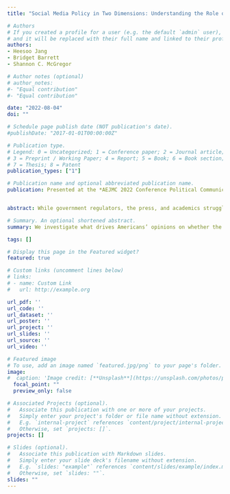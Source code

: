 ```yaml
---
title: "Social Media Policy in Two Dimensions: Understanding the Role of Anti-establishment Beliefs and Political Ideology in Americans’ Attribution of Responsibility regarding Online Content"

# Authors
# If you created a profile for a user (e.g. the default `admin` user), write the username (folder name) here 
# and it will be replaced with their full name and linked to their profile.
authors:
- Heesoo Jang
- Bridget Barrett
- Shannon C. McGregor

# Author notes (optional)
# author_notes:
#- "Equal contribution"
#- "Equal contribution"

date: "2022-08-04"
doi: ""

# Schedule page publish date (NOT publication's date).
#publishDate: "2017-01-01T00:00:00Z"

# Publication type.
# Legend: 0 = Uncategorized; 1 = Conference paper; 2 = Journal article;
# 3 = Preprint / Working Paper; 4 = Report; 5 = Book; 6 = Book section;
# 7 = Thesis; 8 = Patent
publication_types: ["1"]

# Publication name and optional abbreviated publication name.
publication: Presented at the *AEJMC 2022 Conference Political Communication Division*


abstract: While government regulators, the press, and academics struggle to determine who should be responsible for content on social media platforms, little is known about what the public believes on these issues. In this study, we investigate what drives Americans’ opinions on whether the government, platforms, or individual users should be responsible for social media content. Using data from a nationally representative survey of over 10,000 Americans, we investigate how anti-establishment attitudes relate to who Americans believe should be responsible for content on social media. We also examine the role of beliefs in the government’s role in the market, free speech beliefs, and beliefs in individualism in this context. Among other findings, we show how anti-establishment beliefs and beliefs in individualism may drive people to put the onus on individual users to bear the responsibility for online content. Theoretically, our study contributes to the ongoing discussion in sociology and political science that partisanship alone is not sufficient for explaining American public opinion. Practically, this study contributes to the ongoing public discussion around content moderation and related policies. 

# Summary. An optional shortened abstract.
summary: We investigate what drives Americans’ opinions on whether the government, platforms, or individual users should be responsible for social media content. Using data from a nationally representative survey of over 10,000 Americans, we show how anti-establishment beliefs and beliefs in individualism may drive people to put the onus on individual users to bear the responsibility for online content.

tags: []

# Display this page in the Featured widget?
featured: true

# Custom links (uncomment lines below)
# links:
# - name: Custom Link
#   url: http://example.org

url_pdf: ''
url_code: ''
url_dataset: ''
url_poster: ''
url_project: ''
url_slides: ''
url_source: ''
url_video: ''

# Featured image
# To use, add an image named `featured.jpg/png` to your page's folder. 
image:
#  caption: 'Image credit: [**Unsplash**](https://unsplash.com/photos/pLCdAaMFLTE)'
  focal_point: ""
  preview_only: false

# Associated Projects (optional).
#   Associate this publication with one or more of your projects.
#   Simply enter your project's folder or file name without extension.
#   E.g. `internal-project` references `content/project/internal-project/index.md`.
#   Otherwise, set `projects: []`.
projects: []

# Slides (optional).
#   Associate this publication with Markdown slides.
#   Simply enter your slide deck's filename without extension.
#   E.g. `slides: "example"` references `content/slides/example/index.md`.
#   Otherwise, set `slides: ""`.
slides: ""
---
```




